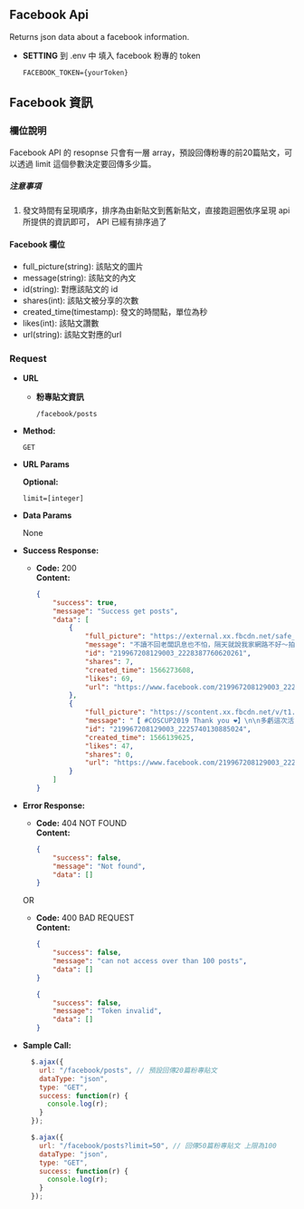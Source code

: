 **Facebook Api**
----

Returns json data about a facebook information.

* **SETTING**
  到 .env 中 填入 facebook 粉專的 token

  ```
  FACEBOOK_TOKEN={yourToken}
  ```
## Facebook 資訊
### 欄位說明

Facebook API 的 resopnse 只會有一層 array，預設回傳粉專的前20篇貼文，可以透過 limit 這個參數決定要回傳多少篇。

##### 注意事項

1. 發文時間有呈現順序，排序為由新貼文到舊新貼文，直接跑迴圈依序呈現 api 所提供的資訊即可， API 已經有排序過了

#### Facebook 欄位

- full_picture(string): 該貼文的圖片
- message(string): 該貼文的內文
- id(string): 對應該貼文的 id
- shares(int): 該貼文被分享的次數
- created_time(timestamp): 發文的時間點，單位為秒
- likes(int): 該貼文讚數
- url(string): 該貼文對應的url

### Request

* **URL**
  * **粉專貼文資訊**

    `/facebook/posts`

* **Method:**

  `GET`
  
*  **URL Params**

   **Optional:**
 
   `limit=[integer]`

* **Data Params**

  None

* **Success Response:**

  * **Code:** 200 <br />
    **Content:** 
    ```json
    {
        "success": true,
        "message": "Success get posts",
        "data": [
            {
                "full_picture": "https://external.xx.fbcdn.net/safe_image.php?d=AQAEKbeX-ax-o_CA&url=https%3A%2F%2Fbuzzorange.com%2Ftechorange%2Fwp-content%2Fuploads%2Fsites%2F2%2F2019%2F08%2F1200px-190714_HK_Protest_Incendo_02-1-1024x683.jpg&_nc_hash=AQBXS7vE6N22TokR",
                "message": "不讀不回老闆訊息也不怕，隔天就說我家網路不好～拍謝！\n想安穩睡覺，就千萬別讓老闆發現這個 APP 😱\n\n什麼❗即使沒有網路也能傳送訊息 \n快試試 Bridgefy：https://lihi1.com/b8TXH\n\n#想逼死誰啦 #好吧 #其實是真的很好用\n#騷擾好朋友的工具 #接招吧",
                "id": "219967208129003_2228387760620261",
                "shares": 7,
                "created_time": 1566273608,
                "likes": 69,
                "url": "https://www.facebook.com/219967208129003_2228387760620261"
            },
            {
                "full_picture": "https://scontent.xx.fbcdn.net/v/t1.0-9/s720x720/68436816_2225711374221233_1420993005078183936_n.jpg?_nc_cat=101&_nc_oc=AQkuS8-A_XAkCED16XPNDg75Y_JdXx8AF49s2ekaSpJhlKiTrga9j8GvaKuETAJE6_k&_nc_ht=scontent.xx&oh=16d4d62f4db5fc17d1cc369fd9c3669c&oe=5E0A2CF5",
                "message": "【 #COSCUP2019 Thank you ❤️】\n\n多虧這次活動，MOPCON 認識了 \n香港的朋友、韓國的朋友、日本的朋友、中國的朋友！\n還有每個 COSCUP 好捧油🥰\n感謝大家的支持，禮物都快被搶光～\n攤位都這麼好玩了！\n那你們絕對不能錯過 MOPCON2019！\n\n讓我們再複習一次 #小智慧大PK 的重點\nMOPCON2019 何時舉辦？ #10月19日 ~ #10月20日 \n\n後續將陸續分享這次的活動照片喔！\n大家晚安😴\n\n#HongKong\n#Korea\n#Japan\n#China\n#Taiwan\n#COSCUP2019",
                "id": "219967208129003_2225740130885024",
                "created_time": 1566139625,
                "likes": 47,
                "shares": 0,
                "url": "https://www.facebook.com/219967208129003_2225740130885024"
            }
        ]
    }
    ```
 
* **Error Response:**

  * **Code:** 404 NOT FOUND <br />
    **Content:** 
    ```json
    {
        "success": false,
        "message": "Not found",
        "data": []
    }
    ```

  OR

  * **Code:** 400 BAD REQUEST <br />
    **Content:** 
    ```json
    {
        "success": false,
        "message": "can not access over than 100 posts", 
        "data": []
    }
    ```
    ```json
    {
        "success": false,
        "message": "Token invalid",
        "data": []
    }
    ```

* **Sample Call:**

  ```javascript
    $.ajax({
      url: "/facebook/posts", // 預設回傳20篇粉專貼文
      dataType: "json",
      type: "GET",
      success: function(r) {
        console.log(r);
      }
    });
  ```
  ```javascript
    $.ajax({
      url: "/facebook/posts?limit=50", // 回傳50篇粉專貼文 上限為100
      dataType: "json",
      type: "GET",
      success: function(r) {
        console.log(r);
      }
    });
  ```
